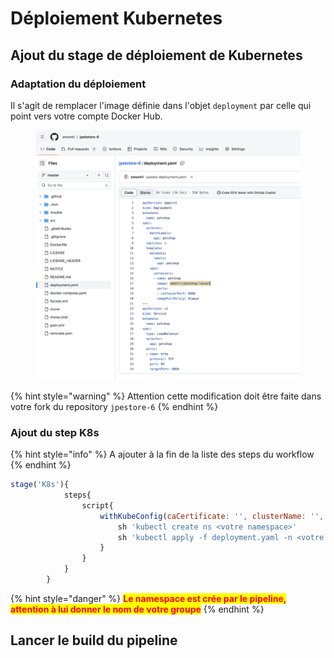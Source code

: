 # Déploiement Kubernetes

## Ajout du stage de déploiement de Kubernetes

### Adaptation du déploiement

Il s'agit de remplacer l'image définie dans l'objet `deployment` par celle qui point vers votre compte Docker Hub.

<figure><img src="../../.gitbook/assets/image (2) (1).png" alt=""><figcaption></figcaption></figure>

{% hint style="warning" %}
Attention cette modification doit être faite dans votre fork du repository `jpestore-6`
{% endhint %}

### Ajout du step K8s

{% hint style="info" %}
A ajouter à la fin de la liste des steps du workflow
{% endhint %}

```javascript
stage('K8s'){
            steps{
                script{
                    withKubeConfig(caCertificate: '', clusterName: '', contextName: '', credentialsId: 'k8s', namespace: '', restrictKubeConfigAccess: false, serverUrl: '') {
                        sh 'kubectl create ns <votre namespace>'
                        sh 'kubectl apply -f deployment.yaml -n <votre namespace>'
                    }
                }
            }
        }
```

{% hint style="danger" %}
<mark style="color:red;">**Le namespace est crée par le pipeline, attention à lui donner le nom de votre groupe**</mark>
{% endhint %}

## Lancer le build du pipeline

<figure><img src="../../.gitbook/assets/image (16).png" alt="" width="358"><figcaption></figcaption></figure>
